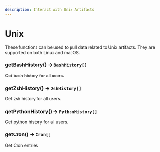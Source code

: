 ```yaml
---
description: Interact with Unix Artifacts
---
```


# Unix

These functions can be used to pull data related to Unix artifacts. They are
supported on both Linux and macOS.

### getBashHistory() -> `BashHistory[]`

Get bash history for all users.

### getZshHistory() -> `ZshHistory[]`

Get zsh history for all users.

### getPythonHistory() -> `PythonHistory[]`

Get python history for all users.

### getCron() -> `Cron[]`

Get Cron entries
